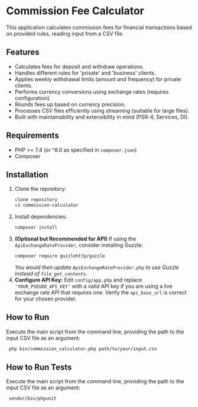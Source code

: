 # Commission Fee Calculator

This application calculates commission fees for financial transactions based on provided rules, reading input from a CSV file.

## Features

* Calculates fees for deposit and withdraw operations.
* Handles different rules for 'private' and 'business' clients.
* Applies weekly withdrawal limits (amount and frequency) for private clients.
* Performs currency conversions using exchange rates (requires configuration).
* Rounds fees up based on currency precision.
* Processes CSV files efficiently using streaming (suitable for large files).
* Built with maintainability and extensibility in mind (PSR-4, Services, DI).

## Requirements

* PHP >= 7.4 (or ^8.0 as specified in `composer.json`)
* Composer

## Installation

1.  Clone the repository:
    ```bash
    clone repository
    cd commission-calculator
    ```
2.  Install dependencies:
    ```bash
    composer install
    ```
3.  **(Optional but Recommended for API)** If using the `ApiExchangeRateProvider`, consider installing Guzzle:
    ```bash
    composer require guzzlehttp/guzzle
    ```
    *You would then update `ApiExchangeRateProvider.php` to use Guzzle instead of `file_get_contents`.*
4.  **Configure API Key:** Edit `config/app.php` and replace `'YOUR_PSEUDO_API_KEY'` with a valid API key if you are using a live exchange rate API that requires one. Verify the `api_base_url` is correct for your chosen provider.

## How to Run
Execute the main script from the command line, providing the path to the input CSV file as an argument:
```bash
 php bin/commission_calculator.php path/to/your/input.csv
```

## How to Run Tests
Execute the main script from the command line, providing the path to the input CSV file as an argument:
```bash
 vendor/bin/phpunit
```